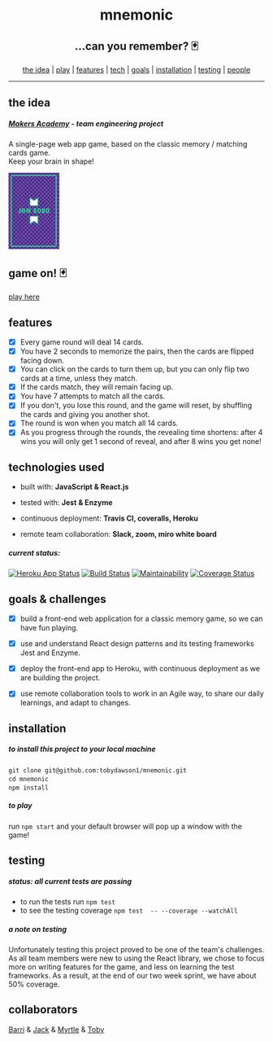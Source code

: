 <h1 align="center"> mnemonic </h1>
  
<h2 align="center"> ...can you remember? 🃏</h2>

<div align="center">

[the idea](#idea) | [play](#play) | [features](#features) | [tech](#tech) | [goals](#goals) | [installation](#installation) | [testing](#testing) | [people](#collaborators) 

</div>

<hr>

## <a name="idea">the idea</a> 

##### [Makers Academy](http://www.makers.tech) - team engineering project

A single-page web app game, based on the classic memory / matching cards game. <br>Keep your brain in shape!

<img src="./public/card_set/back.jpg" width="100"/>

## <a name="play">game on!</a> 🃏

[play here](http://mnemonic-game.herokuapp.com/)

## <a name="features">features</a>

- [x] Every game round will deal 14 cards. 
- [x] You have 2 seconds to memorize the pairs, then the cards are flipped facing down. 
- [x] You can click on the cards to turn them up, but you can only flip two cards at a time, unless they match. 
- [x] If the cards match, they will remain facing up.
- [x] You have 7 attempts to match all the cards. 
- [x] If you don't, you lose this round, and the game will reset, by shuffling the cards and giving you another shot.
- [x] The round is won when you match all 14 cards.
- [x] As you progress through the rounds, the revealing time shortens: after 4 wins you will only get 1 second of reveal, and after 8 wins you get none!

## <a name="tech">technologies used</a>

* built with: **JavaScript & React.js**

* tested with: **Jest & Enzyme**

* continuous deployment: **Travis CI, coveralls, Heroku**

* remote team collaboration: **Slack, zoom, miro white board**

##### current status:

[![Heroku App Status](http://heroku-shields.herokuapp.com/mnemonic-game)](http://mnemonic-game.herokuapp.com/)
[![Build Status](https://travis-ci.org/tobydawson1/mnemonic.svg?branch=master)](https://travis-ci.org/tobydawson1/mnemonic)
[![Maintainability](https://api.codeclimate.com/v1/badges/bd0dadbc77b7ede831ea/maintainability)](https://codeclimate.com/github/tobydawson1/mnemonic/maintainability)
[![Coverage Status](https://coveralls.io/repos/github/tobydawson1/mnemonic/badge.svg?branch=master)](https://coveralls.io/github/tobydawson1/mnemonic?branch=master)

##  <a name="goals">goals & challenges</a>

- [x] build a front-end web application for a classic memory game, so we can have fun playing.

- [x] use and understand React design patterns and its testing frameworks Jest and Enzyme.

- [x] deploy the front-end app to Heroku, with continuous deployment as we are building the project.

- [x] use remote collaboration tools to work in an Agile way, to share our daily learnings, and adapt to changes.

## <a name="installation">installation</a>

##### to install this project to your local machine
`git clone git@github.com:tobydawson1/mnemonic.git`<br>
`cd mnemonic`<br>
`npm install` <br>

##### to play
run `npm start` and your default browser will pop up a window with the game!

## <a name="testing">testing</a>
##### status: all current tests are passing 

- to run the tests run `npm test`
- to see the testing coverage `npm test  -- --coverage --watchAll`

##### a note on testing

Unfortunately testing this project proved to be one of the team's challenges. As all team members were new to using the React library, we chose to focus more on writing features for the game, and less on learning the test frameworks. As a result, at the end of our two week sprint, we have about 50% coverage.

## <a name="collaborators">collaborators</a>

  [Barri](https://github.com/BarriF13) & [Jack](https://github.com/Ovy95) & [Myrtle](https://github.com/Mrtly) & [Toby](https://github.com/tobydawson1)


